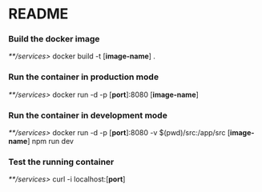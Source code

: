 # README #

### Build the docker image ###

_**/services>_ docker build -t [**image-name**] .

### Run the container in production mode ###

_**/services>_ docker run -d -p [**port**]:8080 [**image-name**]

### Run the container in development mode ###

_**/services>_ docker run -d -p [**port**]:8080 -v $(pwd)/src:/app/src [**image-name**] npm run dev

### Test the running container ###

_**/services>_ curl -i localhost:[**port**]
